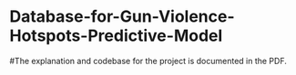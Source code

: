 # Database-for-Gun-Violence-Hotspots-Predictive-Model
#The explanation and codebase for the project is documented in the PDF.
